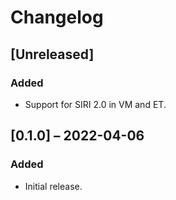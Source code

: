 # Changelog

## [Unreleased]
### Added
- Support for SIRI 2.0 in VM and ET.

## [0.1.0] – 2022-04-06

### Added
- Initial release.
